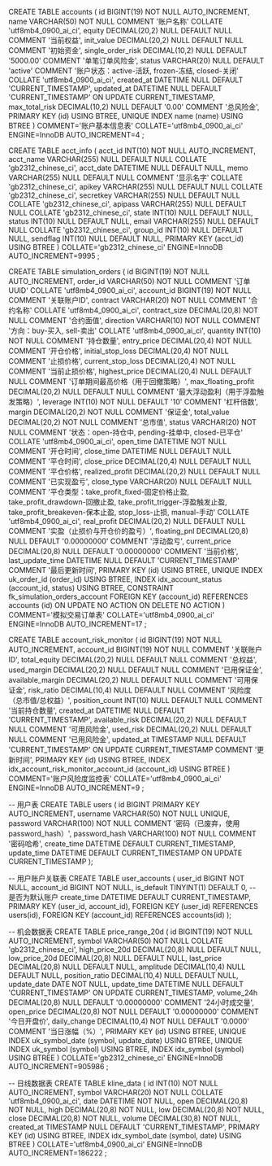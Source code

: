 CREATE TABLE accounts (
    id BIGINT(19) NOT NULL AUTO_INCREMENT,
    name VARCHAR(50) NOT NULL COMMENT '账户名称' COLLATE 'utf8mb4_0900_ai_ci',
    equity DECIMAL(20,2) NULL DEFAULT NULL COMMENT '当前权益',
    init_value DECIMAL(20,2) NULL DEFAULT NULL COMMENT '初始资金',
    single_order_risk DECIMAL(10,2) NULL DEFAULT '5000.00' COMMENT '单笔订单风险金',
    status VARCHAR(20) NULL DEFAULT 'active' COMMENT '账户状态：active-活跃, frozen-冻结, closed-关闭' COLLATE 'utf8mb4_0900_ai_ci',
    created_at DATETIME NULL DEFAULT 'CURRENT_TIMESTAMP',
    updated_at DATETIME NULL DEFAULT 'CURRENT_TIMESTAMP' ON UPDATE CURRENT_TIMESTAMP,
    max_total_risk DECIMAL(10,2) NULL DEFAULT '0.00' COMMENT '总风险金',
    PRIMARY KEY (id) USING BTREE,
    UNIQUE INDEX name (name) USING BTREE
)
COMMENT='账户基本信息表'
COLLATE='utf8mb4_0900_ai_ci'
ENGINE=InnoDB
AUTO_INCREMENT=4
;

CREATE TABLE acct_info (
    acct_id INT(10) NOT NULL AUTO_INCREMENT,
    acct_name VARCHAR(255) NULL DEFAULT NULL COLLATE 'gb2312_chinese_ci',
    acct_date DATETIME NULL DEFAULT NULL,
    memo VARCHAR(255) NULL DEFAULT NULL COMMENT '显示名字' COLLATE 'gb2312_chinese_ci',
    apikey VARCHAR(255) NULL DEFAULT NULL COLLATE 'gb2312_chinese_ci',
    secretkey VARCHAR(255) NULL DEFAULT NULL COLLATE 'gb2312_chinese_ci',
    apipass VARCHAR(255) NULL DEFAULT NULL COLLATE 'gb2312_chinese_ci',
    state INT(10) NULL DEFAULT NULL,
    status INT(10) NULL DEFAULT NULL,
    email VARCHAR(255) NULL DEFAULT NULL COLLATE 'gb2312_chinese_ci',
    group_id INT(10) NULL DEFAULT NULL,
    sendflag INT(10) NULL DEFAULT NULL,
    PRIMARY KEY (acct_id) USING BTREE
)
COLLATE='gb2312_chinese_ci'
ENGINE=InnoDB
AUTO_INCREMENT=9995
;


CREATE TABLE simulation_orders (
    id BIGINT(19) NOT NULL AUTO_INCREMENT,
    order_id VARCHAR(50) NOT NULL COMMENT '订单UUID' COLLATE 'utf8mb4_0900_ai_ci',
    account_id BIGINT(19) NOT NULL COMMENT '关联账户ID',
    contract VARCHAR(20) NOT NULL COMMENT '合约名称' COLLATE 'utf8mb4_0900_ai_ci',
    contract_size DECIMAL(20,8) NOT NULL COMMENT '合约面值',
    direction VARCHAR(10) NOT NULL COMMENT '方向：buy-买入, sell-卖出' COLLATE 'utf8mb4_0900_ai_ci',
    quantity INT(10) NOT NULL COMMENT '持仓数量',
    entry_price DECIMAL(20,4) NOT NULL COMMENT '开仓价格',
    initial_stop_loss DECIMAL(20,4) NOT NULL COMMENT '止损价格',
    current_stop_loss DECIMAL(20,4) NOT NULL COMMENT '当前止损价格',
    highest_price DECIMAL(20,4) NULL DEFAULT NULL COMMENT '订单期间最高价格（用于回撤策略）',
    max_floating_profit DECIMAL(20,2) NULL DEFAULT NULL COMMENT '最大浮动盈利（用于浮盈触发策略）',
    leverage INT(10) NOT NULL DEFAULT '10' COMMENT '杠杆倍数',
    margin DECIMAL(20,2) NOT NULL COMMENT '保证金',
    total_value DECIMAL(20,2) NOT NULL COMMENT '总市值',
    status VARCHAR(20) NOT NULL COMMENT '状态：open-持仓中, pending-挂单中, closed-已平仓' COLLATE 'utf8mb4_0900_ai_ci',
    open_time DATETIME NOT NULL COMMENT '开仓时间',
    close_time DATETIME NULL DEFAULT NULL COMMENT '平仓时间',
    close_price DECIMAL(20,4) NULL DEFAULT NULL COMMENT '平仓价格',
    realized_profit DECIMAL(20,2) NULL DEFAULT NULL COMMENT '已实现盈亏',
    close_type VARCHAR(20) NULL DEFAULT NULL COMMENT '平仓类型：take_profit_fixed-固定价格止盈, take_profit_drawdown-回撤止盈, take_profit_trigger-浮盈触发止盈, take_profit_breakeven-保本止盈, stop_loss-止损, manual-手动' COLLATE 'utf8mb4_0900_ai_ci',
    real_profit DECIMAL(20,2) NULL DEFAULT NULL COMMENT '实盈（止损价与开仓价的盈亏）',
    floating_pnl DECIMAL(20,8) NULL DEFAULT '0.00000000' COMMENT '浮动盈亏',
    current_price DECIMAL(20,8) NULL DEFAULT '0.00000000' COMMENT '当前价格',
    last_update_time DATETIME NULL DEFAULT 'CURRENT_TIMESTAMP' COMMENT '最后更新时间',
    PRIMARY KEY (id) USING BTREE,
    UNIQUE INDEX uk_order_id (order_id) USING BTREE,
    INDEX idx_account_status (account_id, status) USING BTREE,
    CONSTRAINT fk_simulation_orders_account FOREIGN KEY (account_id) REFERENCES accounts (id) ON UPDATE NO ACTION ON DELETE NO ACTION
)
COMMENT='模拟交易订单表'
COLLATE='utf8mb4_0900_ai_ci'
ENGINE=InnoDB
AUTO_INCREMENT=17
;



CREATE TABLE account_risk_monitor (
    id BIGINT(19) NOT NULL AUTO_INCREMENT,
    account_id BIGINT(19) NOT NULL COMMENT '关联账户ID',
    total_equity DECIMAL(20,2) NULL DEFAULT NULL COMMENT '总权益',
    used_margin DECIMAL(20,2) NULL DEFAULT NULL COMMENT '已用保证金',
    available_margin DECIMAL(20,2) NULL DEFAULT NULL COMMENT '可用保证金',
    risk_ratio DECIMAL(10,4) NULL DEFAULT NULL COMMENT '风险度（总市值/总权益）',
    position_count INT(10) NULL DEFAULT NULL COMMENT '当前持仓数量',
    created_at DATETIME NULL DEFAULT 'CURRENT_TIMESTAMP',
    available_risk DECIMAL(20,2) NULL DEFAULT NULL COMMENT '可用风险金',
    used_risk DECIMAL(20,2) NULL DEFAULT NULL COMMENT '已用风险金',
    updated_at TIMESTAMP NULL DEFAULT 'CURRENT_TIMESTAMP' ON UPDATE CURRENT_TIMESTAMP COMMENT '更新时间',
    PRIMARY KEY (id) USING BTREE,
    INDEX idx_account_risk_monitor_account_id (account_id) USING BTREE
)
COMMENT='账户风险度监控表'
COLLATE='utf8mb4_0900_ai_ci'
ENGINE=InnoDB
AUTO_INCREMENT=9
;

-- 用户表
CREATE TABLE users (
    id BIGINT PRIMARY KEY AUTO_INCREMENT,
    username VARCHAR(50) NOT NULL UNIQUE,
    password VARCHAR(100) NOT NULL COMMENT '密码（已废弃，使用password_hash）',
    password_hash VARCHAR(100) NOT NULL COMMENT '密码哈希',
    create_time DATETIME DEFAULT CURRENT_TIMESTAMP,
    update_time DATETIME DEFAULT CURRENT_TIMESTAMP ON UPDATE CURRENT_TIMESTAMP
);

-- 用户账户关联表
CREATE TABLE user_accounts (
    user_id BIGINT NOT NULL,
    account_id BIGINT NOT NULL,
    is_default TINYINT(1) DEFAULT 0,  -- 是否为默认账户
    create_time DATETIME DEFAULT CURRENT_TIMESTAMP,
    PRIMARY KEY (user_id, account_id),
    FOREIGN KEY (user_id) REFERENCES users(id),
    FOREIGN KEY (account_id) REFERENCES accounts(id)
);

-- 机会数据表
CREATE TABLE price_range_20d (
        id BIGINT(19) NOT NULL AUTO_INCREMENT,
        symbol VARCHAR(50) NOT NULL COLLATE 'gb2312_chinese_ci',
        high_price_20d DECIMAL(20,8) NULL DEFAULT NULL,
        low_price_20d DECIMAL(20,8) NULL DEFAULT NULL,
        last_price DECIMAL(20,8) NULL DEFAULT NULL,
        amplitude DECIMAL(10,4) NULL DEFAULT NULL,
        position_ratio DECIMAL(10,4) NULL DEFAULT NULL,
        update_date DATE NOT NULL,
        update_time DATETIME NULL DEFAULT 'CURRENT_TIMESTAMP' ON UPDATE CURRENT_TIMESTAMP,
        volume_24h DECIMAL(20,8) NULL DEFAULT '0.00000000' COMMENT '24小时成交量',
        open_price DECIMAL(20,8) NOT NULL DEFAULT '0.00000000' COMMENT '今日开盘价',
        daily_change DECIMAL(10,4) NOT NULL DEFAULT '0.0000' COMMENT '当日涨幅（%）',
        PRIMARY KEY (id) USING BTREE,
        UNIQUE INDEX uk_symbol_date (symbol, update_date) USING BTREE,
        UNIQUE INDEX uk_symbol (symbol) USING BTREE,
        INDEX idx_symbol (symbol) USING BTREE
)
COLLATE='gb2312_chinese_ci'
ENGINE=InnoDB
AUTO_INCREMENT=905986
;


-- 日线数据表
CREATE TABLE kline_data (
        id INT(10) NOT NULL AUTO_INCREMENT,
        symbol VARCHAR(20) NOT NULL COLLATE 'utf8mb4_0900_ai_ci',
        date DATETIME NOT NULL,
        open DECIMAL(20,8) NOT NULL,
        high DECIMAL(20,8) NOT NULL,
        low DECIMAL(20,8) NOT NULL,
        close DECIMAL(20,8) NOT NULL,
        volume DECIMAL(30,8) NOT NULL,
        created_at TIMESTAMP NULL DEFAULT 'CURRENT_TIMESTAMP',
        PRIMARY KEY (id) USING BTREE,
        INDEX idx_symbol_date (symbol, date) USING BTREE
)
COLLATE='utf8mb4_0900_ai_ci'
ENGINE=InnoDB
AUTO_INCREMENT=186222
;